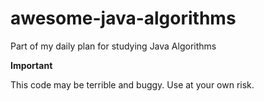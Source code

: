 # awesome-java-algorithms

Part of my daily plan for studying Java Algorithms

**Important**

This code may be terrible and buggy. Use at your own risk.

